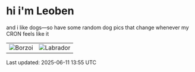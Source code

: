 # hi i'm Leoben

and i like dogs—so have some random dog pics that change whenever my CRON feels like it

|  |  |
|--------|----------|
| ![Borzoi](https://random-dog-vercel.vercel.app/api/random-borzoi?v=1749650109) | ![Labrador](https://random-dog-vercel.vercel.app/api/random-labrador?v=1749650109) |

Last updated: 2025-06-11 13:55 UTC
